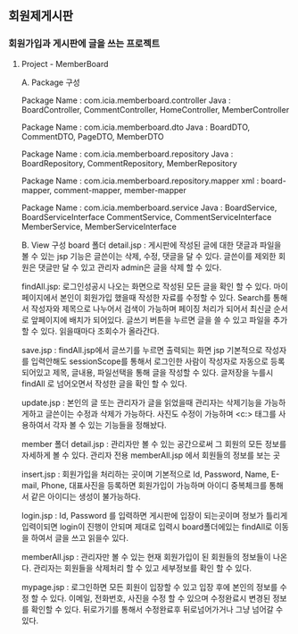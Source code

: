 ## 회원제게시판
### 회원가입과 게시판에 글을 쓰는 프로젝트

1. Project - MemberBoard

   A. Package 구성
   
   Package Name : com.icia.memberboard.controller
   Java : BoardController, CommentController, HomeController, MemberController
   
   Package Name : com.icia.memberboard.dto
   Java : BoardDTO, CommentDTO, PageDTO, MemberDTO
   
   Package Name : com.icia.memberboard.repository
   Java : BoardRepository, CommentRepository, MemberRepository
   
   Package Name : com.icia.memberboard.repository.mapper
   xml : board-mapper, comment-mapper, member-mapper
   
   Package Name : com.icia.memberboard.service
   Java : BoardService, BoardServiceInterface
   		  CommentService, CommentServiceInterface
   		  MemberService, MemberServiceInterface
   		  
   B. View 구성
   	board 폴더
   	detail.jsp : 게시판에 작성된 글에 대한 댓글과 파일을 볼 수 있는 jsp
   				 기능은 글쓴이는 삭제, 수정, 댓글을 달 수 있다.
   				 글쓴이를 제외한 회원은 댓글만 달 수 있고
   				 관리자 admin은 글을 삭제 할 수 있다.
   	
   	findAll.jsp: 로그인성공시 나오는 화면으로 작성된 모든 글을 확인 할 수 있다.
   				 마이페이지에서 본인이 회원가입 했을때 작성한 자료를 수정할 수 있다.
   				 Search를 통해서 작성자와 제목으로 나누어서 검색이 가능하며
   				 페이징 처리가 되어서 최신글 순서로 앞페이지에 배치가 되어있다.
   				 글쓰기 버튼을 누르면 글을 쓸 수 있고 파일을 추가 할 수 있다.
   				 읽을때마다 조회수가 올라간다.
   	
   	save.jsp  : findAll.jsp에서 글쓰기를 누르면 출력되는 화면 jsp
   				기본적으로 작성자를 입력안해도 sessionScope를 통해서 로그인한 사람이 작성자로
   				자동으로 등록되어있고 제목, 글내용, 파일선택을 통해 글을 작성할 수 있다.
   				글저장을 누를시 findAll 로 넘어오면서 작성한 글을 확인 할 수 있다.
   				
   	update.jsp : 본인의 글 또는 관리자가 글을 읽었을때 관리자는 삭제기능을 가능하게하고
   				 글쓴이는 수정과 삭제가 가능하다.
   				 사진도 수정이 가능하며 <c:> 태그를 사용하여서 각자 볼 수 있는 기능들을 정해놨다.
   				 
 	member 폴더
 	detail.jsp : 관리자만 볼 수 있는 공간으로써 그 회원의 모든 정보를 자세하게 볼 수 있다.
 				 관리자 전용 memberAll.jsp 에서 회원들의 정보를 보는 곳
 	
 	insert.jsp : 회원가입을 처리하는 곳이며 기본적으로 Id, Password, Name, E-mail, Phone, 대표사진을
 				 등록하면 회원가입이 가능하며 아이디 중복체크를 통해서 같은 아이디는 생성이 불가능하다.
 				 
 	login.jsp  : Id, Password 를 입력하면 게시판에 입장이 되는곳이며
 				 정보가 틀리게 입력이되면 login이 진행이 안되며 제대로 입력시 board폴더에있는 findAll로
 				 이동을 하여서 글을 쓰고 읽을수 있다.
 				 
 	memberAll.jsp : 관리자만 볼 수 있는 현재 회원가입이 된 회원들의 정보들이 나온다.
 				 관리자는 회원들을 삭제처리 할 수 있고 세부정보를 확인 할 수 있다.
 	
 	mypage.jsp : 로그인하면 모든 회원이 입장할 수 있고 입장 후에 본인의 정보를 수정 할 수 있다.
 				 이메일, 전화번호, 사진을 수정 할 수 있으며 수정완료시 변경된 정보를 확인할 수 있다.
 				 뒤로가기를 통해서 수정완료후 뒤로넘어가거나 그냥 넘어갈 수 있다. 
   
